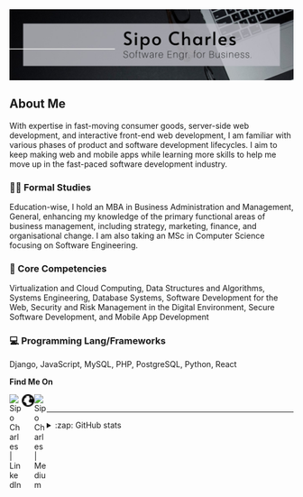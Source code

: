 <img align = "center" src = "img/Linkedin-Banner-2022.jpg">

## About Me

With expertise in fast-moving consumer goods, server-side web development, and interactive front-end web development, I am familiar with various phases of product and software development lifecycles. I aim to keep making web and mobile apps while learning more skills to help me move up in the fast-paced software development industry.

### 👨‍🎓 Formal Studies

Education-wise, I hold an MBA in Business Administration and Management, General, enhancing my knowledge of the primary functional areas of business management, including strategy, marketing, finance, and organisational change. I am also taking an MSc in Computer Science focusing on Software Engineering.

### 🧠 Core Competencies

Virtualization and Cloud Computing, Data Structures and Algorithms, Systems Engineering, Database Systems, Software Development for the Web, Security and Risk Management in the Digital Environment, Secure Software Development, and Mobile App Development

### 💻 Programming Lang/Frameworks

Django, JavaScript, MySQL, PHP, PostgreSQL, Python, React

**Find Me On**

[<img align="left" alt="Sipo Charles | LinkedIn" width="22px" src="https://cdn.jsdelivr.net/npm/simple-icons@v3/icons/linkedin.svg" />][linkedin]
[<img align="left" alt="sipo.io" width="22px" src="https://raw.githubusercontent.com/iconic/open-iconic/master/svg/globe.svg" />][website]
[<img align="left" alt="Sipo Charles | Medium" width="22px" src="https://cdn.jsdelivr.net/npm/simple-icons@v3/icons/medium.svg" />][medium]
<br />

---

<details>
    <summary>:zap: GitHub stats</summary>
    <img align="left" alt="sipostudent's Github Stats" src="https://github-readme-stats.vercel.app/api?username=sipostudent&count_private=true&hide=issues,contribs&show_icons=true&hide_border=true" />
</details>

[website]: https://www.sipo.io/
[medium]: https://medium.com/@sipocharles18
[linkedin]: https://www.linkedin.com/in/sipo-cyrus-charles/
